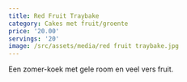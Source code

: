 ```yaml
---
title: Red Fruit Traybake
category: Cakes met fruit/groente
price: '20.00'
servings: '20'
image: /src/assets/media/red fruit traybake.jpg
---
```

Een zomer-koek met gele room en veel vers fruit.

